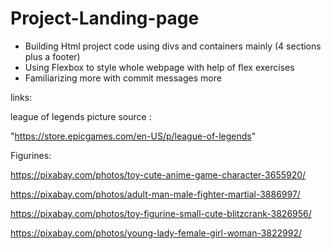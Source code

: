 # Project-Landing-page

 - Building Html project code using divs and containers mainly (4 sections plus a footer)
 - Using Flexbox to style whole webpage with help of flex exercises
 - Familiarizing more with commit messages more 


 links:

league of legends picture source :

"https://store.epicgames.com/en-US/p/league-of-legends"

Figurines:

https://pixabay.com/photos/toy-cute-anime-game-character-3655920/

https://pixabay.com/photos/adult-man-male-fighter-martial-3886997/

https://pixabay.com/photos/toy-figurine-small-cute-blitzcrank-3826956/

https://pixabay.com/photos/young-lady-female-girl-woman-3822992/